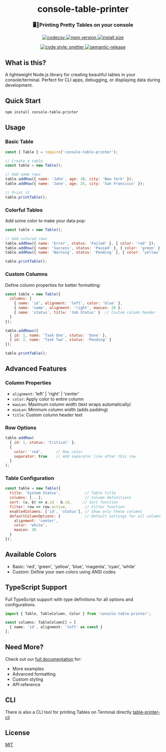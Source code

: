 <h1 align="center">console-table-printer</h1>
<h3 align="center">🖥️🍭Printing Pretty Tables on your console</h3>
<p align="center">
  <a href="https://codecov.io/gh/ayonious/console-table-printer">
    <img alt="codecov" src="https://codecov.io/gh/ayonious/console-table-printer/branch/master/graph/badge.svg">
  </a>
  <a href="https://badge.fury.io/js/console-table-printer">
    <img alt="npm version" src="https://badge.fury.io/js/console-table-printer.svg">
  </a>
  <a href="https://packagephobia.now.sh/result?p=console-table-printer">
    <img alt="install size" src="https://packagephobia.now.sh/badge?p=console-table-printer@latest">
  </a>
</p>
<p align="center">
  <a href="https://github.com/prettier/prettier">
    <img alt="code style: prettier" src="https://img.shields.io/badge/code_style-prettier-ff69b4.svg?style=plastic">
  </a>
  <a href="https://github.com/semantic-release/semantic-release">
    <img alt="semantic-release" src="https://img.shields.io/badge/%20%20%F0%9F%93%A6%F0%9F%9A%80-semantic--release-e10079.svg">
  </a>
</p>

## What is this?

A lightweight Node.js library for creating beautiful tables in your console/terminal. Perfect for CLI apps, debugging, or displaying data during development.

## Quick Start

```bash
npm install console-table-printer
```

## Usage

### Basic Table

```javascript
const { Table } = require('console-table-printer');

// Create a table
const table = new Table();

// Add some rows
table.addRow({ name: 'John', age: 30, city: 'New York' });
table.addRow({ name: 'Jane', age: 25, city: 'San Francisco' });

// Print it
table.printTable();
```

### Colorful Tables

Add some color to make your data pop:

```javascript
const table = new Table();

// Add colored rows
table.addRow({ name: 'Error', status: 'Failed' }, { color: 'red' });
table.addRow({ name: 'Success', status: 'Passed' }, { color: 'green' });
table.addRow({ name: 'Warning', status: 'Pending' }, { color: 'yellow' });

table.printTable();
```

### Custom Columns

Define column properties for better formatting:

```javascript
const table = new Table({
  columns: [
    { name: 'id', alignment: 'left', color: 'blue' },
    { name: 'name', alignment: 'right', maxLen: 20 },
    { name: 'status', title: 'Job Status' }  // Custom column header
  ]
});

table.addRows([
  { id: 1, name: 'Task One', status: 'Done' },
  { id: 2, name: 'Task Two', status: 'Pending' }
]);

table.printTable();
```

## Advanced Features

### Column Properties

- `alignment`: 'left' | 'right' | 'center'
- `color`: Apply color to entire column
- `maxLen`: Maximum column width (text wraps automatically)
- `minLen`: Minimum column width (adds padding)
- `title`: Custom column header text

### Row Options

```javascript
table.addRow(
  { id: 1, status: 'Critical' },
  { 
    color: 'red',      // Row color
    separator: true    // Add separator line after this row
  }
);
```

### Table Configuration

```javascript
const table = new Table({
  title: 'System Status',           // Table title
  columns: [...],                   // Column definitions
  sort: (a, b) => a.id - b.id,     // Sort function
  filter: row => row.active,        // Filter function
  enabledColumns: ['id', 'status'], // Show only these columns
  defaultColumnOptions: {           // Default settings for all columns
    alignment: 'center',
    color: 'white',
    maxLen: 30
  }
});
```

## Available Colors

- Basic: 'red', 'green', 'yellow', 'blue', 'magenta', 'cyan', 'white'
- Custom: Define your own colors using ANSI codes

## TypeScript Support

Full TypeScript support with type definitions for all options and configurations.

```typescript
import { Table, TableColumn, Color } from 'console-table-printer';

const columns: TableColumn[] = [
  { name: 'id', alignment: 'left' as const }
];
```

## Need More?

Check out our [full documentation](https://console-table.netlify.app/docs) for:
- More examples
- Advanced formatting
- Custom styling
- API reference

## CLI

There is also a CLI tool for printing Tables on Terminal directly [table-printer-cli](https://www.npmjs.com/package/table-printer-cli)

## License

[MIT](https://github.com/ayonious/console-table-printer/blob/master/LICENSE) 